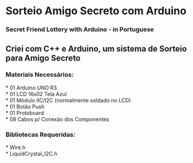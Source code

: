 # Sorteio Amigo Secreto com Arduino
<h3>Secret Friend Lottery with Arduino - in Portuguese</h3>

<h2>Criei com C++ e Arduino, um sistema de Sorteio para Amigo Secreto</h2>

<h3>Materiais Necessários:</h3>
* 01 Arduino UNO R3<br>
* 01 LCD 16x02 Tela Azul<br>
* 01 Módulo IIC/I2C (normalmente soldado no LCD)<br>
* 01 Botão Push<br>
* 01 Protoboard<br>
* 08 Cabos p/ Conexão dos Componentes<br>

<h3>Bibliotecas Requeridas:</h3>
* Wire.h <br>
* LiquidCrystal_I2C.h<br>
